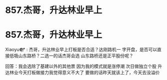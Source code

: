 # 857.杰哥，升达林业早上

# 857.杰哥，升达林业早上

Xiaoyu❁҉҉҉* : 杰哥，升达林业早上打板是否合适？达刚路机一 字开盘，是否可以直接低吸山东路桥？二选一的话杰哥会选 山东路桥还是正平股份呢？

回答：我会选除了基建以外的其他票 因为我的模式就是涨停潮 次日做独立个股 升达林业今天打板做接力我觉得意义不大了 要做的话昨天就该上了，今天去没溢价